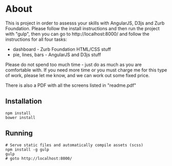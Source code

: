 # About

This is project in order to assesss your skills with AngularJS, D3js and Zurb Foundation.
Please follow the install instructions and then run the project with "gulp", then you 
can go to http://localhost:8000/ and follow the instructions for all four tasks:
  * dashboard - Zurb Foundation HTML/CSS stuff
  * pie, lines, bars - AngularJS and D3js stuff

Please do not spend too much time - just do as much as you are comfortable with. 
If you need more time or you must charge me for this type of work, 
please let me know, and we can work out some fixed price.

There is also a PDF with all the screens listed in "readme.pdf"

## Installation

    npm install
    bower install

## Running

    # Serve static files and automatically compile assets (scss)
    npm install -g gulp
    gulp
    # goto http://localhost:8000/

